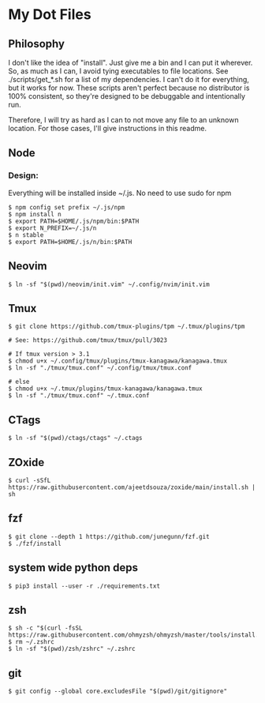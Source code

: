 # My Dot Files

## Philosophy
I don't like the idea of "install". Just give me a bin and I can put it wherever. So, as much as I can, I avoid tying executables to file locations. See ./scripts/get_\*.sh for a list of my dependencies. I can't do it for everything, but it works for now. These scripts aren't perfect because no distributor is 100% consistent, so they're designed to be debuggable and intentionally run.

Therefore, I will try as hard as I can to not move any file to an unknown location. For those cases, I'll give instructions in this readme.

## Node 
### Design:
Everything will be installed inside ~/.js. No need to use sudo for npm 
```
$ npm config set prefix ~/.js/npm 
$ npm install n 
$ export PATH=$HOME/.js/npm/bin:$PATH 
$ export N_PREFIX=~/.js/n 
$ n stable 
$ export PATH=$HOME/.js/n/bin:$PATH
```

## Neovim
```
$ ln -sf "$(pwd)/neovim/init.vim" ~/.config/nvim/init.vim
```

## Tmux
```
$ git clone https://github.com/tmux-plugins/tpm ~/.tmux/plugins/tpm

# See: https://github.com/tmux/tmux/pull/3023

# If tmux version > 3.1
$ chmod u+x ~/.config/tmux/plugins/tmux-kanagawa/kanagawa.tmux
$ ln -sf "./tmux/tmux.conf" ~/.config/tmux/tmux.conf

# else
$ chmod u+x ~/.tmux/plugins/tmux-kanagawa/kanagawa.tmux
$ ln -sf "./tmux/tmux.conf" ~/.tmux.conf
```

## CTags
```
$ ln -sf "$(pwd)/ctags/ctags" ~/.ctags
```

## ZOxide
```
$ curl -sSfL https://raw.githubusercontent.com/ajeetdsouza/zoxide/main/install.sh | sh
```

## fzf
```
$ git clone --depth 1 https://github.com/junegunn/fzf.git
$ ./fzf/install
```

## system wide python deps 
```
$ pip3 install --user -r ./requirements.txt
```

## zsh 
```
$ sh -c "$(curl -fsSL https://raw.githubusercontent.com/ohmyzsh/ohmyzsh/master/tools/install.sh)"
$ rm ~/.zshrc
$ ln -sf "$(pwd)/zsh/zshrc" ~/.zshrc
```

## git
```
$ git config --global core.excludesFile "$(pwd)/git/gitignore"
```

